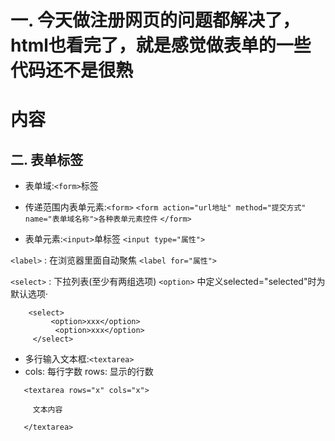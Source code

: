 # 一. 今天做注册网页的问题都解决了，html也看完了，就是感觉做表单的一些代码还不是很熟

# 内容

## 二. 表单标签

- 表单域:`<form>`标签
- 传递范围内表单元素:`<form>`
`<form action="url地址" method="提交方式" name="表单域名称">各种表单元素控件`  `</form>`

- 表单元素:`<input>`单标签
 `<input type="属性">`

`<label>` : 在浏览器里面自动聚焦
 `<label for="属性">`

`<select>` : 下拉列表(至少有两组选项)
`<option>` 中定义selected="selected"时为默认选项·

```
    <select>
         <option>xxx</option>
          <option>xxx</option>
     </select>
```

- 多行输入文本框:`<textarea>`
- cols: 每行字数   rows: 显示的行数

```
   <textarea rows="x" cols="x">

     文本内容

   </textarea>
```

 

  
